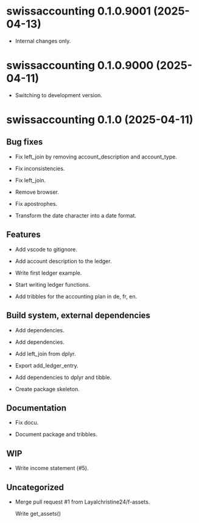 <!-- NEWS.md is maintained by https://fledge.cynkra.com, contributors should not edit this file -->

# swissaccounting 0.1.0.9001 (2025-04-13)

- Internal changes only.


# swissaccounting 0.1.0.9000 (2025-04-11)

- Switching to development version.


# swissaccounting 0.1.0 (2025-04-11)

## Bug fixes

- Fix left_join by removing account_description and account_type.

- Fix inconsistencies.

- Fix left_join.

- Remove browser.

- Fix apostrophes.

- Transform the date character into a date format.

## Features

- Add vscode to gitignore.

- Add account description to the ledger.

- Write first ledger example.

- Start writing ledger functions.

- Add tribbles for the accounting plan in de, fr, en.

## Build system, external dependencies

- Add dependencies.

- Add dependencies.

- Add left_join from dplyr.

- Export add_ledger_entry.

- Add dependencies to dplyr and tibble.

- Create package skeleton.

## Documentation

- Fix docu.

- Document package and tribbles.

## WIP

- Write income statement (#5).

## Uncategorized

- Merge pull request #1 from Layalchristine24/f-assets.

  Write get_assets()
